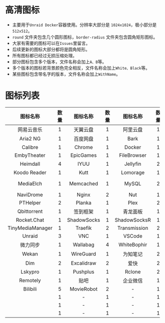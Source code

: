 # 高清图标
- 主要用于`Unraid Docker`容器使用。分辨率大部分是 `1024x1024`，极小部分是 `512x512`。
- `round` 文件夹包含几个圆形图标，`border-radius` 文件夹包含圆角矩形图标。
- 大家有需要的图标可以在`Issues`里留言。
- 后续更新的图标大部分都将是圆角矩形。
- 所有图标都已经过无损压缩处理。
- 部分图标包含多个版本，文件名称会加上`A、B`等。
- 多个版本的图标若背景颜色完全相反，文件名称会加上`White、Black`等。
- 某些图标包含带名字的版本，文件名称会加上`WithName`。

# 图标列表
|图标名称|数量|图标名称|数量|图标名称|数量|图标名称|数量|
|:--:|:--:|:--:|:--:|:--:|:--:|:--:|:--:|
|网易云音乐|1|天翼云盘|1|阿里云盘|1|Alist|1|
|Aria2 NG|1|百度网盘|1|Bark|1|Bitwarden|1|
|Calibre|1|Chrome|1|Docker|1|Draw.io|1|
|EmbyTheater|1|EpicGames|1|FileBrowser|1|FreshRSS|2|
|Heimdall|4|IYUU|1|Jellyfin|2|可道云|1|
|Koodo Reader|1|Kutt|1|Lomorage|1|MariaDB|2|
|MediaElch|1|Memcached|1|MySQL|2|Nginx Proxy Manager|4|
|NaviDrome|1|Nginx|2|Nut|1|PhpMyAdmin|2|
|PTHelper|2|Planka|1|Plex|2|Portainer|2|
|Qbittorrent|1|签到框架|1|青龙面板|1|Redis|1|
|Rocket.Chat|1|ShadowSocks|1|ShadowSocksR|1|Syncthing|2|
|TinyMediaManager|1|Traefik|2|Transmission|2|UnlockMusic|1|
|Unraid|3|VNC|1|VSCode|1|Vertex|1|
|微力同步|1|Wallabag|4|WhiteBophir|1|Webdav|1|
|Wekan|1|WireGuard|1|为知笔记|2|ZeroTier|1|
|Dim|2|Excalidraw|2|爱快|2|Komga|2|
|Lskypro|1|Pushplus|1|Rclone|2|RcloneBrowser|1|
|Remotely|1|贴吧|1|企业微信|1|Chevereto|1|
|Bilibili|5|MovieRobot|2|-|1|-|1|
||1|-|1|-|1|-|1|
||1|-|1|-|1|-|1|
||1|-|1|-|1|-|1|
